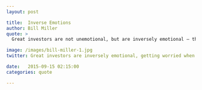 ```yaml
---
layout: post

title:  Inverse Emotions
author: Bill Miller
quote: > 
  Great investors are not unemotional, but are inversely emotional – they get worried when the market is up and feel good      when everyone is worried.

image: /images/bill-miller-1.jpg
twitter: Great investors are inversely emotional, getting worried when the market is up, feeling good when everyone isn't. Bill Miller http://quotes.stockflare.com/

date:   2015-09-15 02:15:00
categories: quote

---
```


